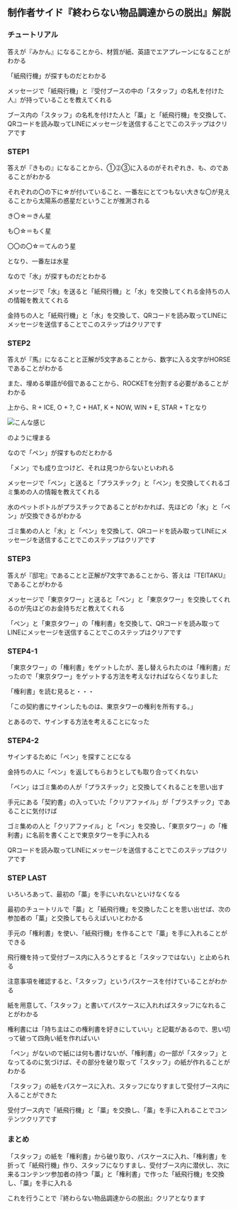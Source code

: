 
## 制作者サイド『終わらない物品調達からの脱出』解説

### チュートリアル

答えが『みかん』になることから、材質が紙、英語でエアプレーンになることがわかる

「紙飛行機」が探すものだとわかる

メッセージで「紙飛行機」と『受付ブースの中の「スタッフ」の名札を付けた人』が持っていることを教えてくれる

ブース内の「スタッフ」の名札を付けた人と「藁」と「紙飛行機」を交換して、QRコードを読み取ってLINEにメッセージを送信することでこのステップはクリアです

### STEP1

答えが『きもの』になることから、➀⓶➂に入るのがそれぞれき、も、のであることがわかる

それぞれの〇の下に☆が付いていること、一番左にとてつもない大きな〇が見えることから太陽系の惑星だということが推測される

き〇☆＝きん星

も〇☆＝もく星

〇〇の〇☆＝てんのう星

となり、一番左は水星

なので「水」が探すものだとわかる

メッセージで「水」を送ると「紙飛行機」と「水」を交換してくれる金持ちの人の情報を教えてくれる

金持ちの人と「紙飛行機」と「水」を交換して、QRコードを読み取ってLINEにメッセージを送信することでこのステップはクリアです


### STEP2

答えが『馬』になることと正解が5文字あることから、数字に入る文字がHORSEであることがわかる

また、埋める単語が6個であることから、ROCKETを分割する必要があることがわかる

上から、R + ICE, O + ?, C + HAT, K + NOW, WIN + E, STAR + Tとなり

![こんな感じ](@water_skelton)

のように埋まる

なので「ペン」が探すものだとわかる

「メン」でも成り立つけど、それは見つからないといわれる

メッセージで「ペン」と送ると「プラスチック」と「ペン」を交換してくれるゴミ集めの人の情報を教えてくれる

水のペットボトルがプラスチックであることがわかれば、先ほどの「水」と「ペン」が交換できるがわかる

ゴミ集めの人と「水」と「ペン」を交換して、QRコードを読み取ってLINEにメッセージを送信することでこのステップはクリアです

### STEP3

答えが『邸宅』であることと正解が7文字であることから、答えは『TEITAKU』であることがわかる

メッセージで「東京タワー」と送ると「ペン」と「東京タワー」を交換してくれるのが先ほどのお金持ちだと教えてくれる

「ペン」と「東京タワー」の「権利書」を交換して、QRコードを読み取ってLINEにメッセージを送信することでこのステップはクリアです


### STEP4-1

「東京タワー」の「権利書」をゲットしたが、差し替えられたのは「権利書」だったので「東京タワー」をゲットする方法を考えなければならくなりました

「権利書」を読む見ると・・・

「この契約書にサインしたものは、東京タワーの権利を所有する。」

とあるので、サインする方法を考えることになった

### STEP4-2

サインするために「ペン」を探すことになる

金持ちの人に「ペン」を返してもらおうとしても取り合ってくれない

「ペン」はゴミ集めの人が「プラスチック」と交換してくれることを思い出す

手元にある「契約書」の入っていた「クリアファイル」が「プラスチック」であることに気付けば

ゴミ集めの人と「クリアファイル」と「ペン」を交換し、「東京タワー」の「権利書」に名前を書くことで東京タワーを手に入れる

QRコードを読み取ってLINEにメッセージを送信することでこのステップはクリアです

### STEP LAST

いろいろあって、最初の「藁」を手にいれないといけなくなる

最初のチュートリルで「藁」と「紙飛行機」を交換したことを思い出せば、次の参加者の「藁」と交換してもらえばいいとわかる

手元の「権利書」を使い、「紙飛行機」を作ることで「藁」を手に入れることができる

飛行機を持って受付ブース内に入ろうとすると「スタッフではない」と止められる

注意事項を確認すると、「スタッフ」というパスケースを付けていることがわかる

紙を用意して、「スタッフ」と書いてパスケースに入れればスタッフになれることがわかる

権利書には「持ち主はこの権利書を好きにしていい」と記載があるので、思い切って破って四角い紙を作ればいい

「ペン」がないので紙には何も書けないが、「権利書」の一部が「スタッフ」となってるのに気づけば、その部分を破り取って「スタッフ」の紙が作れることがわかる

「スタッフ」の紙をパスケースに入れ、スタッフになりすまして受付ブース内に入ることができた

受付ブース内で「紙飛行機」と「藁」を交換し、「藁」を手に入れることでコンテンツクリアです


### まとめ

「スタッフ」の紙を「権利書」から破り取り、パスケースに入れ、「権利書」を折って「紙飛行機」作り、スタッフになりすまし、受付ブース内に潜伏し、次に来るコンテンツ参加者の持つ「藁」と「権利書」で作った「紙飛行機」を交換し、「藁」を手に入れる

これを行うことで『終わらない物品調達からの脱出』クリアとなります
